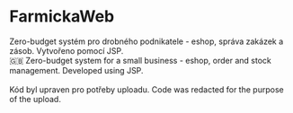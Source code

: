 # FarmickaWeb
Zero-budget systém pro drobného podnikatele - eshop, správa zakázek a zásob. Vytvořeno pomocí JSP.\
:gb: Zero-budget system for a small business - eshop, order and stock management. Developed using JSP.
\
\
Kód byl upraven pro potřeby uploadu. Code was redacted for the purpose of the upload.
